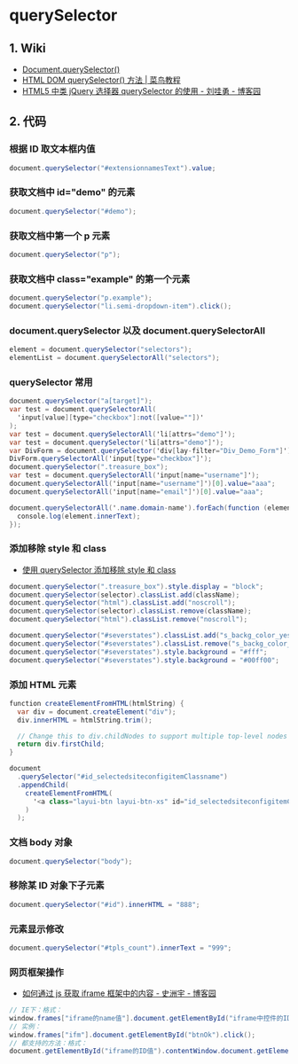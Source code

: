 # querySelector

## 1. Wiki

- [Document.querySelector()](https://developer.mozilla.org/en-US/docs/Web/API/Document/querySelector)
- [HTML DOM querySelector() 方法 | 菜鸟教程](https://www.runoob.com/jsref/met-document-queryselector.html)
- [HTML5 中类 jQuery 选择器 querySelector 的使用 - 刘哇勇 - 博客园](https://www.cnblogs.com/Wayou/p/html5_web_api_queryselector.html)

## 2. 代码

### 根据 ID 取文本框内值

```c#
document.querySelector("#extensionnamesText").value;
```

### 获取文档中 id="demo" 的元素

```c#
document.querySelector("#demo");
```

### 获取文档中第一个 p 元素

```c#
document.querySelector("p");
```

### 获取文档中 class="example" 的第一个元素

```c#
document.querySelector("p.example");
document.querySelector("li.semi-dropdown-item").click();
```

### document.querySelector 以及 document.querySelectorAll

```c#
element = document.querySelector("selectors");
elementList = document.querySelectorAll("selectors");
```

### querySelector 常用

```c#
document.querySelector("a[target]");
var test = document.querySelectorAll(
  'input[value][type="checkbox"]:not([value=""])'
);
var test = document.querySelectorAll('li[attrs="demo"]');
var test = document.querySelector('li[attrs="demo"]');
var DivForm = document.querySelector('div[lay-filter="Div_Demo_Form"]');
DivForm.querySelectorAll('input[type="checkbox"]');
document.querySelector(".treasure_box");
var test = document.querySelectorAll('input[name="username"]');
document.querySelectorAll('input[name="username"]')[0].value="aaa";
document.querySelectorAll('input[name="email"]')[0].value="aaa";

document.querySelectorAll('.name.domain-name').forEach(function (element, index) {
  console.log(element.innerText); 
});


```

### 添加移除 style 和 class

- [使用 querySelector 添加移除 style 和 class](https://www.jianshu.com/p/431f72866c77)

```c#
document.querySelector(".treasure_box").style.display = "block";
document.querySelector(selector).classList.add(className);
document.querySelector("html").classList.add("noscroll");
document.querySelector(selector).classList.remove(className);
document.querySelector("html").classList.remove("noscroll");

document.querySelector("#severstates").classList.add("s_backg_color_yes");
document.querySelector("#severstates").classList.remove("s_backg_color_yes");
document.querySelector("#severstates").style.background = "#fff";
document.querySelector("#severstates").style.background = "#00ff00";
```

### 添加 HTML 元素

```c#
function createElementFromHTML(htmlString) {
  var div = document.createElement("div");
  div.innerHTML = htmlString.trim();

  // Change this to div.childNodes to support multiple top-level nodes
  return div.firstChild;
}

document
  .querySelector("#id_selectedsiteconfigitemClassname")
  .appendChild(
    createElementFromHTML(
      '<a class="layui-btn layui-btn-xs" id="id_selectedsiteconfigitemClassname">已选中</a>'
    )
  );
```

### 文档 body 对象

```c#
document.querySelector("body");
```

### 移除某 ID 对象下子元素

```c#
document.querySelector("#id").innerHTML = "888";
```

### 元素显示修改

```c#
document.querySelector("#tpls_count").innerText = "999";
```

### 网页框架操作

- [如何通过 js 获取 iframe 框架中的内容 - 史洲宇 - 博客园](https://www.cnblogs.com/shizhouyu/p/3957532.html)

```c#
// IE下：格式：
window.frames["iframe的name值"].document.getElementById("iframe中控件的ID").click();  
// 实例：
window.frames["ifm"].document.getElementById("btnOk").click(); 
// 都支持的方法：格式：
document.getElementById("iframe的ID值").contentWindow.document.getElementsByName('radios');//IE firefox支持
```
